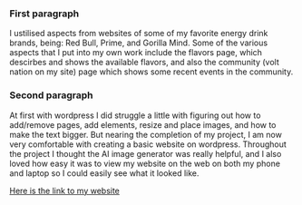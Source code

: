 
### First paragraph
I ustilised aspects from websites of some of my favorite energy drink brands, being: Red Bull, Prime, and Gorilla Mind. Some of the various aspects that I put into my own work include the flavors page, which descirbes and shows the available flavors, and also the community (volt nation on my site) page which shows some recent events in the community.

### Second paragraph
At first with wordpress I did struggle a little with figuring out how to add/remove pages, add elements, resize and place images, and how to make the text bigger. But nearing the completion of my project, I am now very comfortable with creating a basic website on wordpress. Throughout the project I thought the AI image generator was really helpful, and I also loved how easy it was to view my website on the web on both my phone and laptop so I could easily see what it looked like.

[Here is the link to my website](voltenergy8.wordpress.com)

  
